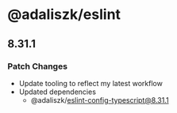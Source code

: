 # @adaliszk/eslint

## 8.31.1

### Patch Changes

- Update tooling to reflect my latest workflow
- Updated dependencies
  - @adaliszk/eslint-config-typescript@8.31.1
